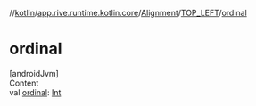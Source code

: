 //[kotlin](../../../../index.md)/[app.rive.runtime.kotlin.core](../../index.md)/[Alignment](../index.md)/[TOP_LEFT](index.md)/[ordinal](ordinal.md)



# ordinal  
[androidJvm]  
Content  
val [ordinal](ordinal.md): [Int](https://kotlinlang.org/api/latest/jvm/stdlib/kotlin/-int/index.html)  



